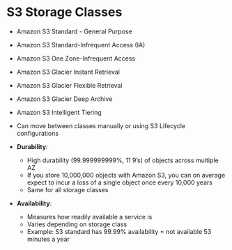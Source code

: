 # S3 Storage Classes

- Amazon S3 Standard - General Purpose
- Amazon S3 Standard-Infrequent Access (IA)
- Amazon S3 One Zone-Infrequent Access
- Amazon S3 Glacier Instant Retrieval
- Amazon S3 Glacier Flexible Retrieval
- Amazon S3 Glacier Deep Archive
- Amazon S3 Intelligent Tiering

- Can move between classes manually or using S3 Lifecycle configurations
- **Durability**:
  - High durability (99.999999999%, 11 9’s) of objects across multiple AZ
  - If you store 10,000,000 objects with Amazon S3, you can on average expect to
    incur a loss of a single object once every 10,000 years
  - Same for all storage classes
- **Availability**:
  - Measures how readily available a service is
  - Varies depending on storage class
  - Example: S3 standard has 99.99% availability = not available 53 minutes a year
